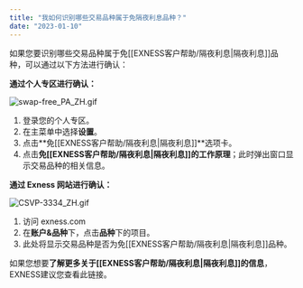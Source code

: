 ```yaml
---
title: "我如何识别哪些交易品种属于免隔夜利息品种？"
date: "2023-01-10"
---
```


如果您要识别哪些交易品种属于免[[EXNESS客户帮助/隔夜利息|隔夜利息]]品种，可以通过以下方法进行确认：

**通过个人专区进行确认：**

![swap-free_PA_ZH.gif](https://get.exness.help/hc/article_attachments/7051416296850/swap-free_PA_ZH.gif)

1. 登录您的个人专区。
2. 在主菜单中选择**设置**。
3. 点击**免[[EXNESS客户帮助/隔夜利息|隔夜利息]]**选项卡。
4. 点击**免[[EXNESS客户帮助/隔夜利息|隔夜利息]]的工作原理**；此时弹出窗口显示交易品种的相关信息。

**通过 Exness 网站进行确认：**

![CSVP-3334_ZH.gif](https://get.exness.help/hc/article_attachments/5222043800978/CSVP-3334_ZH.gif)

1. 访问 exness.com
2. 在**账户&品种**下，点击**品种**下的项目。
3. 此处将显示交易品种是否为免[[EXNESS客户帮助/隔夜利息|隔夜利息]]品种。

如果您想要**了解更多关于[[EXNESS客户帮助/隔夜利息|隔夜利息]]的信息**，EXNESS建议您查看此链接。
